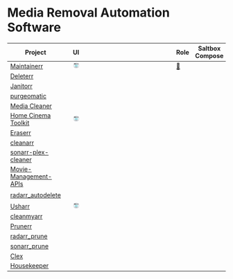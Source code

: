 # Media Removal Automation Software
| Project                                                                 | <img src=assets/docker.svg width="20"> | UI                                     | <img src=assets/radarr.svg width="20"> | <img src=assets/sonarr.svg width="20">       | <img src=assets/lidarr.svg width="20"> | <img src=assets/plex.svg width="20">  | <img src=assets/jellyfin.svg width="20"> | <img src=assets/emby.svg width="20">         | <img src=assets/tautulli.svg width="20"> | <img src=assets/jellystat.svg width="20"> | <img src=assets/trakt.svg width="20"> | <img src=assets/overseerr.svg width="20"> | <img src=assets/jellyseerr.svg width="20"> | <img src=assets/blank.svg width="20"> | <img src=assets/rutorrent.svg width="20"> | <img src=assets/qbittorrent.svg width="20">  | <img src=assets/transmission.svg width="20"> | Role                                                                  | Saltbox Compose | 🏳‍⚧ |
|-------------------------------------------------------------------------|----------------------------------------|----------------------------------------|----------------------------------------|----------------------------------------------|----------------------------------------|---------------------------------------|------------------------------------------|----------------------------------------------|------------------------------------------|-------------------------------------------|---------------------------------------|-------------------------------------------|--------------------------------------------|---------------------------------------|-------------------------------------------|----------------------------------------------|----------------------------------------------|-----------------------------------------------------------------------|-----------------|------|
| [Maintainerr](https://github.com/jorenn92/Maintainerr)                  | <img src=assets/docker.svg width="20"> | <img src=assets/web-ui.svg width="20"> | <img src=assets/radarr.svg width="20"> | <img src=assets/sonarr.svg width="20">       | <img src=assets/blank.svg width="20">  | <img src=assets/plex.svg width="20">  | <img src=assets/blank.svg width="20">    | <img src=assets/blank.svg width="20">        | <img src=assets/blank.svg width="20">    | <img src=assets/blank.svg width="20">     | <img src=assets/blank.svg width="20"> | <img src=assets/overseerr.svg width="20"> | <img src=assets/blank.svg width="20">      | <img src=assets/blank.svg width="20"> | <img src=assets/blank.svg width="20">     | <img src=assets/blank.svg width="20">        | <img src=assets/blank.svg width="20">        | [🔗](https://github.com/saltyorg/Sandpit/tree/main/roles/maintainerr) |                 |      |
| [Deleterr](https://github.com/rfsbraz/deleterr)                         | <img src=assets/docker.svg width="20"> |                                        | <img src=assets/radarr.svg width="20"> | <img src=assets/construction.svg width="20"> | <img src=assets/blank.svg width="20">  | <img src=assets/plex.svg width="20">  | <img src=assets/blank.svg width="20">    | <img src=assets/blank.svg width="20">        | <img src=assets/tautulli.svg width="20"> | <img src=assets/blank.svg width="20">     | <img src=assets/trakt.svg width="20"> | <img src=assets/blank.svg width="20">     | <img src=assets/blank.svg width="20">      | <img src=assets/blank.svg width="20"> | <img src=assets/blank.svg width="20">     | <img src=assets/blank.svg width="20">        | <img src=assets/blank.svg width="20">        |                                                                       |                 | 🆕   |
| [Janitorr](https://github.com/Schaka/janitorr)                          | <img src=assets/docker.svg width="20"> |                                        | <img src=assets/radarr.svg width="20"> | <img src=assets/sonarr.svg width="20">       | <img src=assets/blank.svg width="20">  | <img src=assets/blank.svg width="20"> | <img src=assets/jellyfin.svg width="20"> | <img src=assets/blank.svg width="20">        | <img src=assets/blank.svg width="20">    | <img src=assets/blank.svg width="20">     | <img src=assets/blank.svg width="20"> | <img src=assets/blank.svg width="20">     | <img src=assets/jellyseerr.svg width="20"> | <img src=assets/blank.svg width="20"> | <img src=assets/blank.svg width="20">     | <img src=assets/construction.svg width="20"> | <img src=assets/construction.svg width="20"> |                                                                       |                 | 🆕   |
| [purgeomatic](https://github.com/ASK-ME-ABOUT-LOOM/purgeomatic)         | <img src=assets/docker.svg width="20"> |                                        | <img src=assets/radarr.svg width="20"> | <img src=assets/sonarr.svg width="20">       | <img src=assets/blank.svg width="20">  | <img src=assets/blank.svg width="20"> | <img src=assets/blank.svg width="20">    | <img src=assets/blank.svg width="20">        | <img src=assets/tautulli.svg width="20"> | <img src=assets/blank.svg width="20">     | <img src=assets/blank.svg width="20"> | <img src=assets/overseerr.svg width="20"> | <img src=assets/blank.svg width="20">      | <img src=assets/blank.svg width="20"> | <img src=assets/blank.svg width="20">     | <img src=assets/blank.svg width="20">        | <img src=assets/blank.svg width="20">        |                                                                       |                 | 🆕   |
| [Media Cleaner](https://github.com/Supergamer1337/media-cleaner)        |                                        |                                        | <img src=assets/radarr.svg width="20"> | <img src=assets/sonarr.svg width="20">       | <img src=assets/blank.svg width="20">  | <img src=assets/plex.svg width="20">  | <img src=assets/blank.svg width="20">    | <img src=assets/blank.svg width="20">        | <img src=assets/tautulli.svg width="20"> | <img src=assets/blank.svg width="20">     | <img src=assets/blank.svg width="20"> | <img src=assets/overseerr.svg width="20"> | <img src=assets/blank.svg width="20">      | <img src=assets/blank.svg width="20"> | <img src=assets/blank.svg width="20">     | <img src=assets/blank.svg width="20">        | <img src=assets/blank.svg width="20">        |                                                                       |                 |      |
| [Home Cinema Toolkit](https://github.com/luluhoc/home-cinema-toolkit)   | <img src=assets/docker.svg width="20"> | <img src=assets/web-ui.svg width="20"> | <img src=assets/radarr.svg width="20"> | <img src=assets/blank.svg width="20">        | <img src=assets/blank.svg width="20">  | <img src=assets/blank.svg width="20"> | <img src=assets/blank.svg width="20">    | <img src=assets/blank.svg width="20">        | <img src=assets/blank.svg width="20">    | <img src=assets/blank.svg width="20">     | <img src=assets/blank.svg width="20"> | <img src=assets/blank.svg width="20">     | <img src=assets/blank.svg width="20">      | <img src=assets/blank.svg width="20"> | <img src=assets/blank.svg width="20">     | <img src=assets/blank.svg width="20">        | <img src=assets/blank.svg width="20">        |                                                                       |                 | 🗃   |
| [Eraserr](https://github.com/everettsouthwick/Eraserr)                  | <img src=assets/docker.svg width="20"> |                                        | <img src=assets/radarr.svg width="20"> | <img src=assets/sonarr.svg width="20">       | <img src=assets/blank.svg width="20">  | <img src=assets/plex.svg width="20">  | <img src=assets/blank.svg width="20">    | <img src=assets/blank.svg width="20">        | <img src=assets/blank.svg width="20">    | <img src=assets/blank.svg width="20">     | <img src=assets/blank.svg width="20"> | <img src=assets/overseerr.svg width="20"> | <img src=assets/blank.svg width="20">      | <img src=assets/blank.svg width="20"> | <img src=assets/blank.svg width="20">     | <img src=assets/blank.svg width="20">        | <img src=assets/blank.svg width="20">        |                                                                       |                 | 🆕   |
| [cleanarr](https://github.com/hrenard/cleanarr)                         | <img src=assets/docker.svg width="20"> |                                        | <img src=assets/radarr.svg width="20"> | <img src=assets/sonarr.svg width="20">       | <img src=assets/blank.svg width="20">  | <img src=assets/blank.svg width="20"> | <img src=assets/blank.svg width="20">    | <img src=assets/blank.svg width="20">        | <img src=assets/blank.svg width="20">    | <img src=assets/blank.svg width="20">     | <img src=assets/blank.svg width="20"> | <img src=assets/blank.svg width="20">     | <img src=assets/blank.svg width="20">      | <img src=assets/blank.svg width="20"> | <img src=assets/blank.svg width="20">     | <img src=assets/blank.svg width="20">        | <img src=assets/blank.svg width="20">        |                                                                       |                 |      |
| [sonarr-plex-cleaner](https://github.com/antifuchs/sonarr-plex-cleaner) |                                        |                                        | <img src=assets/blank.svg width="20">  | <img src=assets/sonarr.svg width="20">       | <img src=assets/blank.svg width="20">  | <img src=assets/plex.svg width="20">  | <img src=assets/jellyfin.svg width="20"> | <img src=assets/construction.svg width="20"> | <img src=assets/blank.svg width="20">    | <img src=assets/blank.svg width="20">     | <img src=assets/blank.svg width="20"> | <img src=assets/blank.svg width="20">     | <img src=assets/blank.svg width="20">      | <img src=assets/blank.svg width="20"> | <img src=assets/blank.svg width="20">     | <img src=assets/blank.svg width="20">        | <img src=assets/blank.svg width="20">        |                                                                       |                 |      |
| [Movie-Management-APIs](https://github.com/Shadow229/Server-API-Calls)  |                                        |                                        | <img src=assets/radarr.svg width="20"> | <img src=assets/blank.svg width="20">        | <img src=assets/blank.svg width="20">  | <img src=assets/plex.svg width="20">  | <img src=assets/blank.svg width="20">    | <img src=assets/blank.svg width="20">        | <img src=assets/blank.svg width="20">    | <img src=assets/blank.svg width="20">     | <img src=assets/blank.svg width="20"> | <img src=assets/overseerr.svg width="20"> | <img src=assets/blank.svg width="20">      | <img src=assets/blank.svg width="20"> | <img src=assets/blank.svg width="20">     | <img src=assets/blank.svg width="20">        | <img src=assets/blank.svg width="20">        |                                                                       |                 |      |
| [radarr_autodelete](https://github.com/JCSynthTux/radarr_autodelete)    |                                        |                                        | <img src=assets/radarr.svg width="20"> | <img src=assets/blank.svg width="20">        | <img src=assets/blank.svg width="20">  | <img src=assets/blank.svg width="20"> | <img src=assets/blank.svg width="20">    | <img src=assets/blank.svg width="20">        | <img src=assets/blank.svg width="20">    | <img src=assets/blank.svg width="20">     | <img src=assets/blank.svg width="20"> | <img src=assets/blank.svg width="20">     | <img src=assets/blank.svg width="20">      | <img src=assets/blank.svg width="20"> | <img src=assets/blank.svg width="20">     | <img src=assets/blank.svg width="20">        | <img src=assets/blank.svg width="20">        |                                                                       |                 | 🗃   |
| [Usharr](https://github.com/nicholasodonnell/usharr)                    | <img src=assets/docker.svg width="20"> | <img src=assets/web-ui.svg width="20"> | <img src=assets/radarr.svg width="20"> | <img src=assets/blank.svg width="20">        | <img src=assets/blank.svg width="20">  | <img src=assets/blank.svg width="20"> | <img src=assets/blank.svg width="20">    | <img src=assets/blank.svg width="20">        | <img src=assets/tautulli.svg width="20"> | <img src=assets/blank.svg width="20">     | <img src=assets/blank.svg width="20"> | <img src=assets/blank.svg width="20">     | <img src=assets/blank.svg width="20">      | <img src=assets/blank.svg width="20"> | <img src=assets/blank.svg width="20">     | <img src=assets/blank.svg width="20">        | <img src=assets/blank.svg width="20">        |                                                                       |                 | 🆕   |
| [cleanmyarr](https://github.com/navilg/cleanmyarr)                      | <img src=assets/docker.svg width="20"> |                                        | <img src=assets/radarr.svg width="20"> | <img src=assets/construction.svg width="20"> | <img src=assets/blank.svg width="20">  | <img src=assets/blank.svg width="20"> | <img src=assets/blank.svg width="20">    | <img src=assets/blank.svg width="20">        | <img src=assets/blank.svg width="20">    | <img src=assets/blank.svg width="20">     | <img src=assets/blank.svg width="20"> | <img src=assets/blank.svg width="20">     | <img src=assets/blank.svg width="20">      | <img src=assets/blank.svg width="20"> | <img src=assets/blank.svg width="20">     | <img src=assets/blank.svg width="20">        | <img src=assets/blank.svg width="20">        |                                                                       |                 |      |
| [Prunerr](https://github.com/JakeLunn/prunerr)                          |                                        |                                        | <img src=assets/radarr.svg width="20"> | <img src=assets/sonarr.svg width="20">       | <img src=assets/blank.svg width="20">  | <img src=assets/plex.svg width="20">  | <img src=assets/blank.svg width="20">    | <img src=assets/blank.svg width="20">        | <img src=assets/blank.svg width="20">    | <img src=assets/blank.svg width="20">     | <img src=assets/blank.svg width="20"> | <img src=assets/overseerr.svg width="20"> | <img src=assets/blank.svg width="20">      | <img src=assets/blank.svg width="20"> | <img src=assets/blank.svg width="20">     | <img src=assets/blank.svg width="20">        | <img src=assets/blank.svg width="20">        |                                                                       |                 | 🆕   |
| [radarr_prune](https://github.com/marc0janssen/radarr_prune)            |                                        |                                        | <img src=assets/radarr.svg width="20"> | <img src=assets/blank.svg width="20">        | <img src=assets/blank.svg width="20">  | <img src=assets/blank.svg width="20"> | <img src=assets/blank.svg width="20">    | <img src=assets/blank.svg width="20">        | <img src=assets/blank.svg width="20">    | <img src=assets/blank.svg width="20">     | <img src=assets/blank.svg width="20"> | <img src=assets/blank.svg width="20">     | <img src=assets/blank.svg width="20">      | <img src=assets/blank.svg width="20"> | <img src=assets/blank.svg width="20">     | <img src=assets/blank.svg width="20">        | <img src=assets/blank.svg width="20">        |                                                                       |                 | 🆕   |
| [sonarr_prune](https://github.com/marc0janssen/sonarr_prune)            |                                        |                                        | <img src=assets/blank.svg width="20">  | <img src=assets/sonarr.svg width="20">       | <img src=assets/blank.svg width="20">  | <img src=assets/blank.svg width="20"> | <img src=assets/blank.svg width="20">    | <img src=assets/blank.svg width="20">        | <img src=assets/blank.svg width="20">    | <img src=assets/blank.svg width="20">     | <img src=assets/blank.svg width="20"> | <img src=assets/blank.svg width="20">     | <img src=assets/blank.svg width="20">      | <img src=assets/blank.svg width="20"> | <img src=assets/blank.svg width="20">     | <img src=assets/blank.svg width="20">        | <img src=assets/blank.svg width="20">        |                                                                       |                 | 🆕   |
| [Clex](https://github.com/NCRoxas/clex)                                 |                                        |                                        | <img src=assets/radarr.svg width="20"> | <img src=assets/sonarr.svg width="20">       | <img src=assets/blank.svg width="20">  | <img src=assets/plex.svg width="20">  | <img src=assets/blank.svg width="20">    | <img src=assets/blank.svg width="20">        | <img src=assets/blank.svg width="20">    | <img src=assets/blank.svg width="20">     | <img src=assets/blank.svg width="20"> | <img src=assets/blank.svg width="20">     | <img src=assets/blank.svg width="20">      | <img src=assets/blank.svg width="20"> | <img src=assets/blank.svg width="20">     | <img src=assets/blank.svg width="20">        | <img src=assets/blank.svg width="20">        |                                                                       |                 |      |
| [Housekeeper](https://github.com/mattburchett/Housekeeper)              |                                        |                                        | <img src=assets/radarr.svg width="20"> | <img src=assets/sonarr.svg width="20">       | <img src=assets/blank.svg width="20">  | <img src=assets/plex.svg width="20">  | <img src=assets/blank.svg width="20">    | <img src=assets/blank.svg width="20">        | <img src=assets/tautulli.svg width="20"> | <img src=assets/blank.svg width="20">     | <img src=assets/blank.svg width="20"> | <img src=assets/blank.svg width="20">     | <img src=assets/blank.svg width="20">      | <img src=assets/blank.svg width="20"> | <img src=assets/blank.svg width="20">     | <img src=assets/blank.svg width="20">        | <img src=assets/blank.svg width="20">        |                                                                       |                 |      |